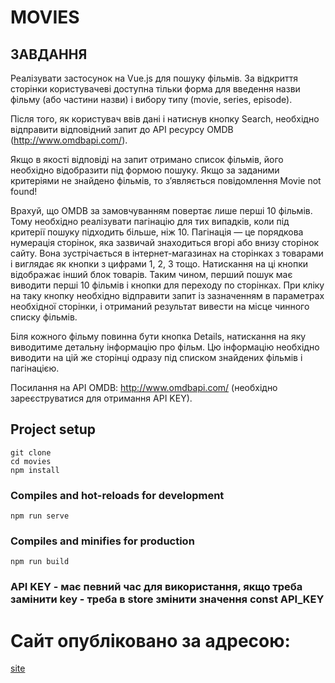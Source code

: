 # MOVIES

## ЗАВДАННЯ

Реалізувати застосунок на Vue.js для пошуку фільмів. За відкриття сторінки користувачеві доступна тільки форма для введення назви фільму (або частини назви) і вибору типу (movie, series, episode).

Після того, як користувач ввів дані і натиснув кнопку Search, необхідно відправити відповідний запит до API ресурсу OMDB (http://www.omdbapi.com/).

Якщо в якості відповіді на запит отримано список фільмів, його необхідно відобразити під формою пошуку. Якщо за заданими критеріями не знайдено фільмів, то з’являється повідомлення Movie not found!

Врахуй, що OMDB за замовчуванням повертає лише перші 10 фільмів. Тому необхідно реалізувати пагінацію для тих випадків, коли під критерії пошуку підходить більше, ніж 10. Пагінація — це порядкова нумерація сторінок, яка зазвичай знаходиться вгорі або внизу сторінок сайту. Вона зустрічається в інтернет-магазинах на сторінках з товарами і виглядає як кнопки з цифрами 1, 2, 3 тощо. Натискання на ці кнопки відображає інший блок товарів. Таким чином, перший пошук має виводити перші 10 фільмів і кнопки для переходу по сторінках. При кліку на таку кнопку необхідно відправити запит із зазначенням в параметрах необхідної сторінки, і отриманий результат вивести на місце чинного списку фільмів.

Біля кожного фільму повинна бути кнопка Details, натискання на яку виводитиме детальну інформацію про фільм. Цю інформацію необхідно виводити на цій же сторінці одразу під списком знайдених фільмів і пагінацією. 

Посилання на API OMDB: http://www.omdbapi.com/ (необхідно зареєструватися для отримання API KEY).

## Project setup
```
git clone
cd movies
npm install
```

### Compiles and hot-reloads for development
```
npm run serve
```

### Compiles and minifies for production
```
npm run build
```  

### API KEY - має певний час для використання, якщо треба замінити key - треба в store змінити значення const API_KEY  


# Сайт опубліковано за адресою:

[site](https://jgordaja.github.io/movies_site/)